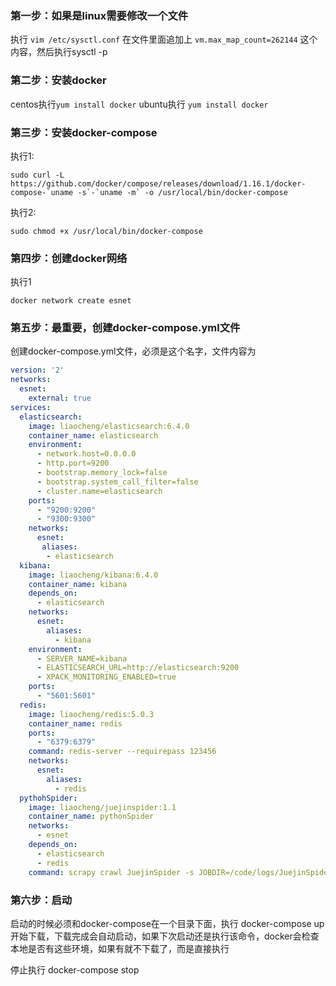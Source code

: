 ### 第一步：如果是linux需要修改一个文件
执行 `vim /etc/sysctl.conf` 在文件里面追加上 `vm.max_map_count=262144` 这个内容，然后执行sysctl -p

### 第二步：安装docker
centos执行`yum install docker`
ubuntu执行 `yum install docker`

### 第三步：安装docker-compose
执行1:
```
sudo curl -L https://github.com/docker/compose/releases/download/1.16.1/docker-compose-`uname -s`-`uname -m` -o /usr/local/bin/docker-compose
```
执行2:
```
sudo chmod +x /usr/local/bin/docker-compose
```
### 第四步：创建docker网络
执行1
```
docker network create esnet
```

### 第五步：最重要，创建docker-compose.yml文件
创建docker-compose.yml文件，必须是这个名字，文件内容为
```yml
version: '2' 
networks:
  esnet:
    external: true
services:
  elasticsearch:
    image: liaocheng/elasticsearch:6.4.0
    container_name: elasticsearch
    environment:
      - network.host=0.0.0.0
      - http.port=9200
      - bootstrap.memory_lock=false
      - bootstrap.system_call_filter=false
      - cluster.name=elasticsearch
    ports:
      - "9200:9200"
      - "9300:9300"
    networks:
      esnet:
       aliases:
        - elasticsearch 
  kibana:
    image: liaocheng/kibana:6.4.0
    container_name: kibana
    depends_on:
      - elasticsearch
    networks:
      esnet:
        aliases:
          - kibana
    environment:
      - SERVER_NAME=kibana
      - ELASTICSEARCH_URL=http://elasticsearch:9200
      - XPACK_MONITORING_ENABLED=true
    ports:
      - "5601:5601"
  redis:
    image: liaocheng/redis:5.0.3
    container_name: redis
    ports:
      - "6379:6379"
    command: redis-server --requirepass 123456
    networks:
      esnet:
        aliases:
          - redis
  pythohSpider:
    image: liaocheng/juejinspider:1.1
    container_name: pythonSpider
    networks:
      - esnet
    depends_on:
      - elasticsearch
      - redis
    command: scrapy crawl JuejinSpider -s JOBDIR=/code/logs/JuejinSpider
```
### 第六步：启动
启动的时候必须和docker-compose在一个目录下面，执行 docker-compose up 开始下载，下载完成会自动启动，如果下次启动还是执行该命令，docker会检查本地是否有这些环境，如果有就不下载了，而是直接执行

停止执行 docker-compose stop
